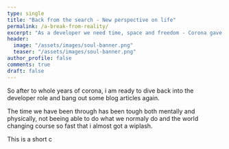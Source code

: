 ```yaml
---
type: single
title: "Back from the search - New perspective on life"
permalink: /a-break-from-reality/
excerpt: "As a developer we need time, space and freedom - Corona gave this to us"
header:
  image: "/assets/images/soul-banner.png"
  teaser: "/assets/images/soul-banner.png"
author_profile: false
comments: true
draft: false
---
```



So after to whole years of corona, i am ready to dive back into the developer role and bang out some blog articles again.

The time we have been through has been tough both mentally and physically, not beeing able to do what we normaly do and the world changing course so fast that i almost got a wiplash.

This is a short c

